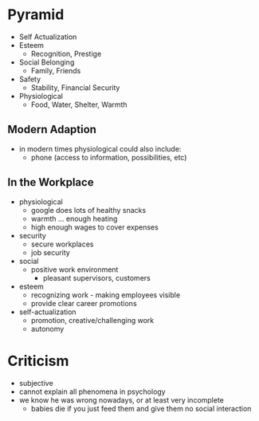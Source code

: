 # Pyramid
- Self Actualization
- Esteem
	- Recognition, Prestige
- Social Belonging
	- Family, Friends
- Safety
	- Stability, Financial Security
- Physiological
	- Food, Water, Shelter, Warmth

## Modern Adaption
- in modern times physiological could also include:
	- phone (access to information, possibilities, etc)

## In the Workplace
- physiological
	- google does lots of healthy snacks
	- warmth ... enough heating
	- high enough wages to cover expenses
- security
	- secure workplaces
	- job security
- social 
	- positive work environment
		- pleasant supervisors, customers
- esteem
	- recognizing work - making employees visible
	- provide clear career promotions
- self-actualization
	- promotion, creative/challenging work
	- autonomy

# Criticism
- subjective
- cannot explain all phenomena in psychology
- we know he was wrong nowadays, or at least very incomplete
	- babies die if you just feed them and give them no social interaction
